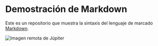 # Demostración de Markdown 
Este es un repositorio que muestra la sintaxis del lenguaje de marcado [Markdown](https://en.wikipedia.org/wiki/Markdown).

![Imagen remota de Júpiter](https://upload.wikimedia.org/wikipedia/commons/thumb/f/fe/Jupiter_and_the_Galilean_Satellites.jpg/168px-Jupiter_and_the_Galilean_Satellites.jpg)
